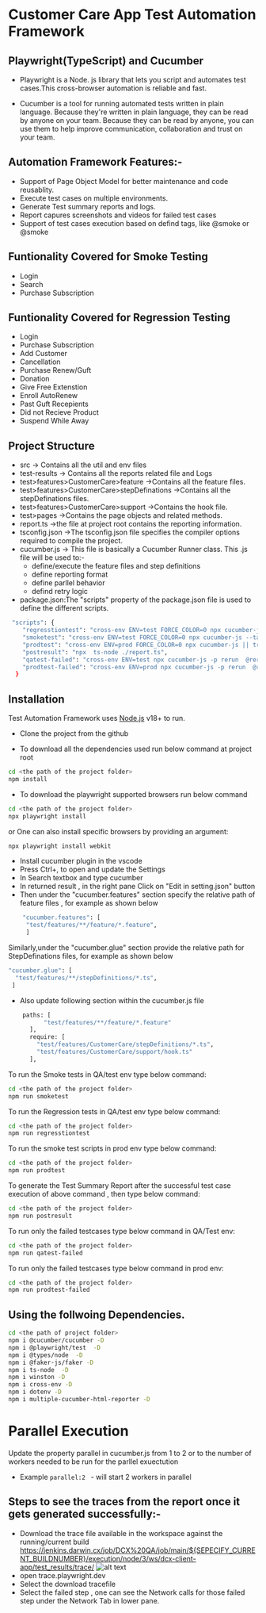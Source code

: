# Customer Care App Test Automation Framework

## Playwright(TypeScript) and Cucumber

- Playwright is a Node. js library that lets you script and automates test cases.This cross-browser automation is reliable and fast.

- Cucumber is a tool for running automated tests written in plain language. Because they're written in plain language, they can be read by anyone on your team. Because they can be read by anyone, you can use them to help improve communication, collaboration and trust on your team.


## Automation Framework Features:-
- Support of Page Object Model for better maintenance and code reusablity.
- Execute test cases on multiple environments.
- Generate Test summary reports and logs.
- Report capures screenshots and videos for failed test cases
- Support of test cases execution based on defind tags, like @smoke or @smoke


## Funtionality Covered for Smoke Testing
-  Login 
-  Search
-  Purchase Subscription


## Funtionality Covered for Regression Testing
-  Login 
-  Purchase Subscription 
-  Add Customer
-  Cancellation 
-  Purchase Renew/Guft 
-  Donation
-  Give Free Extenstion 
-  Enroll AutoRenew 
-  Past Guft  Recepients
-  Did not Recieve Product
-  Suspend While Away

## Project Structure
- src -> Contains all the util and env files
- test-results -> Contains all the reports related file and Logs
- test>features>CustomerCare>feature ->Contains all the feature files.
- test>features>CustomerCare>stepDefinations ->Contains all the stepDefinations files.
- test>features>CustomerCare>support ->Contains the hook file.
- test>pages ->Contains the page objects and related methods.
- report.ts ->the file at project root contains the reporting information.
- tsconfig.json ->The tsconfig.json file specifies the compiler options required to compile the project.
- cucumber.js -> This file is basically a Cucumber Runner class. This .js file will be used to:-
    - define/execute the feature files and step definitions
    - define reporting format
    - define parllel behavior
    - defind retry logic
- package.json:The "scripts" property of the package.json file is used to define the different scripts.
```sh
 "scripts": {
    "regresstiontest": "cross-env ENV=test FORCE_COLOR=0 npx cucumber-js || true",
    "smoketest": "cross-env ENV=test FORCE_COLOR=0 npx cucumber-js --tags '@smoke' || true",
    "prodtest": "cross-env ENV=prod FORCE_COLOR=0 npx cucumber-js || true",
    "postresult": "npx  ts-node ./report.ts",
    "qatest-failed": "cross-env ENV=test npx cucumber-js -p rerun  @rerun.txt",
    "prodtest-failed": "cross-env ENV=prod npx cucumber-js -p rerun  @rerun.txt"
  }
  ```

## Installation

Test Automation Framework uses [Node.js](https://nodejs.org/) v18+ to run.

- Clone the project from the  github 

- To download all the dependencies used run below command at project root
```sh
cd <the path of the project folder>
npm install
```
- To download the playwright supported browsers run below command 
```sh
cd <the path of the project folder>
npx playwright install
```
or One can also install specific browsers by providing an argument:
```sh
npx playwright install webkit
```
- Install cucumber plugin in the vscode
- Press Ctrl+, to open and update the Settings 
- In Search textbox and type cucumber
- In returned result , in the right pane Click on "Edit in setting.json" button
- Then under the  "cucumber.features" section specify the relative path of feature files , for example as shown below
```sh
    "cucumber.features": [        
     "test/features/**/feature/*.feature",
     ]
```
 Similarly,under the "cucumber.glue" section provide the relative path for StepDefinations files, for example as shown below
```sh
"cucumber.glue": [
  "test/features/**/stepDefinitions/*.ts",
 ]
 ```
- Also update following section within the cucumber.js file

```sh
	paths: [
          "test/features/**/feature/*.feature"
      ],	  
	  require: [
        "test/features/CustomerCare/stepDefinitions/*.ts",
        "test/features/CustomerCare/support/hook.ts"
      ],
```	  

To run the Smoke tests in QA/test env type below command: 
```sh
cd <the path of the project folder>
npm run smoketest
```

To run the Regression tests in QA/test env type below command: 
```sh
cd <the path of the project folder>
npm run regresstiontest
```

To run the smoke test scripts in prod env type below command: 
```sh
cd <the path of the project folder>
npm run prodtest
```

To generate the Test Summary Report after the successful test case execution of above command , then type below command: 
```sh
cd <the path of the project folder>
npm run postresult
```

To run only the failed testcases type below command in QA/Test env: 
```sh
cd <the path of the project folder>
npm run qatest-failed
```

To run only the failed testcases type below command in prod env: 
```sh
cd <the path of the project folder>
npm run prodtest-failed
```

## Using the follwoing Dependencies.

```sh
cd <the path of project folder>
npm i @cucumber/cucumber -D
npm i @playwright/test  -D
npm i @types/node  -D
npm i @faker-js/faker -D
npm i ts-node  -D
npm i winston -D
npm i cross-env -D
npm i dotenv -D
npm i multiple-cucumber-html-reporter -D
```

# Parallel Execution 
Update the property parallel in cucumber.js from 1 to 2 or to the number of workers needed to be run for the parllel exuectution 
- Example   `parallel:2 ` - will start 2 workers in parallel 


## Steps to see the traces from  the report once it gets generated successfully:-
- Download the  trace file available in the workspace against the running/current build
 https://jenkins.darwin.cx/job/DCX%20QA/job/main/${SEPECIFY_CURRENT_BUILDNUMBER}/execution/node/3/ws/dcx-client-app/test_results/trace/
![alt text](image.png)
- open trace.playwright.dev
- Select the download  tracefile
- Select the failed step , one can see the Network calls for those failed step under the Network Tab in lower pane.